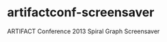 artifactconf-screensaver
========================

ARTIFACT Conference 2013 Spiral Graph Screensaver 
